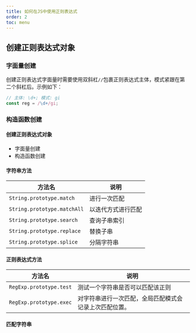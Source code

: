 ```yaml
---
title: 如何在JS中使用正则表达式
order: 2
toc: menu
---
```


## 创建正则表达式对象

### 字面量创建

创建正则表达式字面量时需要使用双斜杠`//`包裹正则表达式主体，模式紧跟在第二个斜杠后。示例如下：

```javascript
// 主体: \d+; 模式: gi
const reg = /\d+/gi;
```

### 构造函数创建

#### 创建正则表达式对象

- 字面量创建
- 构造函数创建

#### 字符串方法

| 方法名                      | 说明               |
| --------------------------- | ------------------ |
| `String.prototype.match`    | 进行一次匹配       |
| `String.prototype.matchAll` | 以迭代方式进行匹配 |
| `String.prototype.search`   | 查询子串索引       |
| `String.prototype.replace`  | 替换子串           |
| `String.prototype.splice`   | 分隔字符串         |

#### 正则表达式方法

| 方法名                  | 说明                                                   |
| ----------------------- | ------------------------------------------------------ |
| `RegExp.prototype.test` | 测试一个字符串是否可以匹配该正则                       |
| `RegExp.prototype.exec` | 对字符串进行一次匹配，全局匹配模式会记录上次匹配位置。 |

#### 匹配字符串
